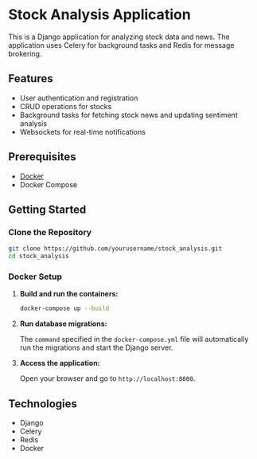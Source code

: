 # Stock Analysis Application

This is a Django application for analyzing stock data and news. The application uses Celery for background tasks and Redis for message brokering.

## Features

- User authentication and registration
- CRUD operations for stocks
- Background tasks for fetching stock news and updating sentiment analysis
- Websockets for real-time notifications

## Prerequisites

- [Docker](https://www.docker.com/products/docker-desktop)
- Docker Compose

## Getting Started

### Clone the Repository

```sh
git clone https://github.com/yourusername/stock_analysis.git
cd stock_analysis
```

### Docker Setup

1. **Build and run the containers:**

    ```sh
    docker-compose up --build
    ```

2. **Run database migrations:**

    The `command` specified in the `docker-compose.yml` file will automatically run the migrations and start the Django server.

3. **Access the application:**

    Open your browser and go to `http://localhost:8000`.

## Technologies

- Django
- Celery
- Redis
- Docker